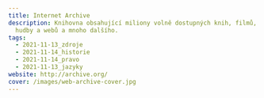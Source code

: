 ```yaml
---
title: Internet Archive
description: Knihovna obsahující miliony volně dostupných knih, filmů, software,
  hudby a webů a mnoho dalšího.
tags:
  - 2021-11-13_zdroje
  - 2021-11-14_historie
  - 2021-11-14_pravo
  - 2021-11-13_jazyky
website: http://archive.org/
cover: /images/web-archive-cover.jpg
---
```

